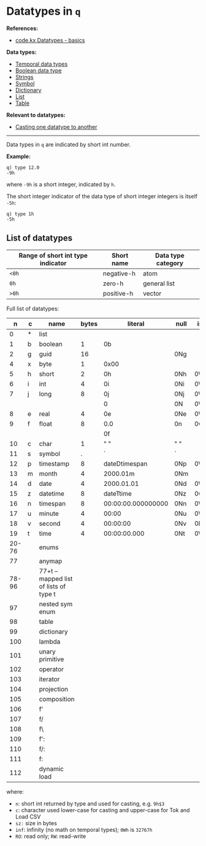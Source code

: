 # Datatypes in `q`

**References:**
- [code.kx Datatypes - basics][kx_datatypes]

**Data types:**
- [Temporal data types](./temporal_data)
- [Boolean data type](./boolean)
- [Strings](./string)
- [Symbol](./symbol)
- [Dictionary](./dictionary)
- [List](./list)
- [Table](./table)

**Relevant to datatypes:**
- [Casting one datatype to another](casting.md)


------------------------------------------------------------


Data types in `q` are indicated by short int number.


**Example:**

~~~~
q) type 12.0
-9h
~~~~

where `-9h` is a short integer, indicated by `h`.


The short integer indicator of the data type of short integer integers is itself `-5h`:

~~~~
q) type 1h
-5h
~~~~


## List of datatypes



| Range of short int type indicator | Short name   | Data type category |
| --------------------------------- | ------------ | ------------------ |
|          `<0h`                    |  negative-h  | atom               |
|          `0h`                     |  zero-h      | general list       |
|          `>0h`                    |  positive-h  | vector             |


Full list of datatypes:


|   n    |  c  |                 name                  |  bytes |       literal       | null | inf  |
| ------ | --- | ------------------------------------- | ------ | ------------------- | ---- | ---- |
| 0      |  *  | list                                  |        |                     |      |      |
| 1      |  b  | boolean                               |  1     |  0b                 |      |      |
| 2      |  g  | guid                                  |  16    |                     | 0Ng  |      |
| 4      |  x  | byte                                  |  1     |  0x00               |      |      |
| 5      |  h  | short                                 |  2     |  0h                 | 0Nh  | 0Wh  |
| 6      |  i  | int                                   |  4     |  0i                 | 0Ni  | 0Wi  |
| 7      |  j  | long                                  |  8     |  0j                 | 0Nj  | 0Wj  |
|        |     |                                       |        |  0                  | 0N   | 0W   |
| 8      |  e  | real                                  |  4     |  0e                 | 0Ne  | 0We  |
| 9      |  f  | float                                 |  8     |  0.0                | 0n   | 0w   |
|        |     |                                       |        |  0f                 |      |      |
| 10     |  c  | char                                  |  1     |  " "                | " "  |      |
| 11     |  s  | symbol                                |  .     |  `                  | `    |      |
| 12     |  p  | timestamp                             |  8     |  dateDtimespan      | 0Np  | 0Wp  |
| 13     |  m  | month                                 |  4     |  2000.01m           | 0Nm  |      |
| 14     |  d  | date                                  |  4     |  2000.01.01         | 0Nd  | 0Wd  |
| 15     |  z  | datetime                              |  8     |  dateTtime          | 0Nz  | 0wz  |
| 16     |  n  | timespan                              |  8     |  00:00:00.000000000 | 0Nn  | 0Wn  |
| 17     |  u  | minute                                |  4     |  00:00              | 0Nu  | 0Wu  |
| 18     |  v  | second                                |  4     |  00:00:00           | 0Nv  | 0Nv  |
| 19     |  t  | time                                  |  4     |  00:00:00.000       | 0Nt  | 0Wt  |
| 20-76  |     | enums                                 |        |                     |      |      |
| 77     |     | anymap                                |
| 78-96  |     | 77+t – mapped list of lists of type t |
| 97     |     | nested sym enum                       |
| 98     |     | table                                 |
| 99     |     | dictionary                            |
| 100    |     | lambda                                |
| 101    |     | unary primitive                       |
| 102    |     | operator                              |
| 103    |     | iterator                              |
| 104    |     | projection                            |
| 105    |     | composition                           |
| 106    |     | f'                                    |
| 107    |     | f/                                    |
| 108    |     | f\                                    |
| 109    |     | f':                                   |
| 110    |     | f/:                                   |
| 111    |     | f\:                                   |
| 112    |     |  dynamic load                         |

where:
- `n`: short int returned by type and used for casting, e.g. `9h$3`
- `c`: character used lower-case for casting and upper-case for Tok and Load CSV
- `sz:` size in bytes
- `inf`: infinity (no math on temporal types); `0Wh` is `32767h`
- `RO`: read only; `RW`: read-write


[kx_datatypes]: https://code.kx.com/q/basics/datatypes/
